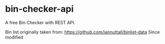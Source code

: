 # bin-checker-api
A free Bin Checker with REST API.

Bin list originally taken from: https://github.com/iannuttall/binlist-data
Since modified
